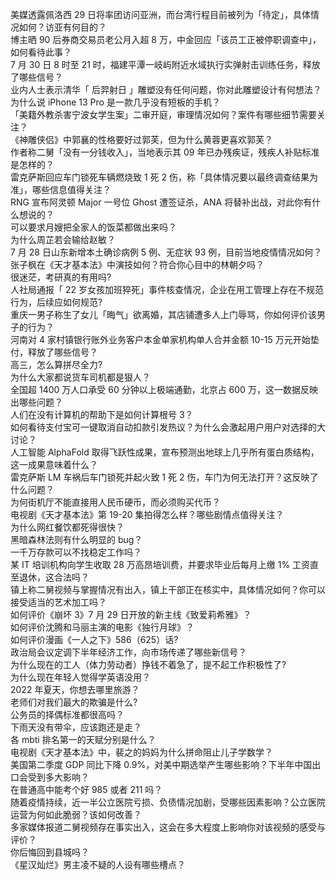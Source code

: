 美媒透露佩洛西 29 日将率团访问亚洲，而台湾行程目前被列为「待定」，具体情况如何？访亚有何目的？  
博主晒 90 后券商交易员老公月入超 8 万，中金回应「该员工正被停职调查中」，如何看待此事？  
7 月 30 日 8 时至 21 时，福建平潭一岐屿附近水域执行实弹射击训练任务，释放了哪些信号？  
业内人士表示清华「 后羿射日 」雕塑没有任何问题，你对此雕塑设计有何想法？  
为什么说 iPhone 13 Pro 是一款几乎没有短板的手机？  
「美籍外教杀害宁波女学生案」二审开庭，审理情况如何？案件有哪些细节需要关注？  
《神雕侠侣》中郭襄的性格要好过郭芙，但为什么黄蓉更喜欢郭芙？  
作者称二舅「没有一分钱收入」，当地表示其 09 年已办残疾证，残疾人补贴标准是怎样的？  
雷克萨斯回应车门锁死车辆燃烧致 1 死 2 伤，称「具体情况要以最终调查结果为准」，哪些信息值得关注？  
RNG 宣布阿灵顿 Major 一号位 Ghost 遭签证杀，ANA 将替补出战，对此你有什么想说的？  
可以要求月嫂把全家人的饭菜都做出来吗？  
为什么周芷若会输给赵敏？  
7 月 28 日山东新增本土确诊病例 5 例、无症状 93 例，目前当地疫情情况如何？  
张子枫在《天才基本法》中演技如何？符合你心目中的林朝夕吗？  
很迷茫，考研真的有用吗?  
人社局通报「 22 岁女孩加班猝死」事件核查情况，企业在用工管理上存在不规范行为，后续应如何规范?  
重庆一男子称生了女儿「晦气」欲离婚，其店铺遭多人上门辱骂，你如何评价该男子的行为？  
河南对 4 家村镇银行账外业务客户本金单家机构单人合并金额 10-15 万元开始垫付，释放了哪些信号？  
高三，怎么算拼尽全力?  
为什么大家都说货车司机都是狠人？  
全国超 1400 万人口承受 60 分钟以上极端通勤，北京占 600 万，这一数据反映出哪些问题？  
人们在没有计算机的帮助下是如何计算根号 3？  
如何看待支付宝可一键取消自动扣款引发热议？为什么会激起用户用户对选择的大讨论？  
人工智能 AlphaFold 取得飞跃性成果，宣布预测出地球上几乎所有蛋白质结构，这一成果意味着什么？  
雷克萨斯 LM 车祸后车门锁死并起火致 1 死 2 伤，车门为何无法打开？这反映了什么问题？  
为何街机厅不能直接用人民币硬币，而必须购买代币？  
电视剧《天才基本法》第 19-20 集拍得怎么样？哪些剧情点值得关注？  
为什么网红餐饮都死得很快？  
黑暗森林法则有什么明显的 bug？  
一千万存款可以不找稳定工作吗？  
某 IT 培训机构向学生收取 28 万高昂培训费，并要求毕业后每月上缴 1% 工资直至退休，这合法吗？  
镇上称二舅视频与掌握情况有出入，镇上干部正在核实中，具体情况如何？你可以接受适当的艺术加工吗？  
如何评价《崩坏 3》7 月 29 日开放的新主线《致爱莉希雅》？  
如何评价沈腾和马丽主演的电影《独行月球》？  
如何评价漫画《一人之下》586（625）话?  
政治局会议定调下半年经济工作，向市场传递了哪些新信号？  
为什么现在的工人（体力劳动者）挣钱不着急了，提不起工作积极性了?  
为什么现在年轻人觉得学英语没用？  
2022 年夏天，你想去哪里旅游？  
老师们对我们最大的欺骗是什么?  
公务员的择偶标准都很高吗？  
下雨天没有带伞，应该跑还是走？  
各 mbti 排名第一的天赋分别是什么？  
电视剧《天才基本法》中，裴之的妈妈为什么拼命阻止儿子学数学？  
美国第二季度 GDP 同比下降 0.9%，对美中期选举产生哪些影响？下半年中国出口会受到多大影响？  
在普通高中能考个好 985 或者 211 吗？  
随着疫情持续，近一半公立医院亏损、负债情况加剧，受哪些因素影响？公立医院运营为何如此脆弱？该如何改善？  
多家媒体报道二舅视频存在事实出入，这会在多大程度上影响你对该视频的感受与评价？  
你后悔回到县城吗？  
《星汉灿烂》男主凌不疑的人设有哪些槽点？  
